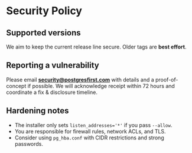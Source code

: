 # Security Policy

## Supported versions
We aim to keep the current release line secure. Older tags are **best effort**.

## Reporting a vulnerability
Please email **security@postgresfirst.com** with details and a proof-of-concept if possible.
We will acknowledge receipt within 72 hours and coordinate a fix & disclosure timeline.

## Hardening notes
- The installer only sets `listen_addresses='*'` if you pass `--allow`.
- You are responsible for firewall rules, network ACLs, and TLS.
- Consider using `pg_hba.conf` with CIDR restrictions and strong passwords.
